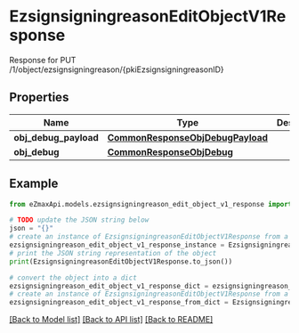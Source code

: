 # EzsignsigningreasonEditObjectV1Response

Response for PUT /1/object/ezsignsigningreason/{pkiEzsignsigningreasonID}

## Properties

Name | Type | Description | Notes
------------ | ------------- | ------------- | -------------
**obj_debug_payload** | [**CommonResponseObjDebugPayload**](CommonResponseObjDebugPayload.md) |  | 
**obj_debug** | [**CommonResponseObjDebug**](CommonResponseObjDebug.md) |  | [optional] 

## Example

```python
from eZmaxApi.models.ezsignsigningreason_edit_object_v1_response import EzsignsigningreasonEditObjectV1Response

# TODO update the JSON string below
json = "{}"
# create an instance of EzsignsigningreasonEditObjectV1Response from a JSON string
ezsignsigningreason_edit_object_v1_response_instance = EzsignsigningreasonEditObjectV1Response.from_json(json)
# print the JSON string representation of the object
print(EzsignsigningreasonEditObjectV1Response.to_json())

# convert the object into a dict
ezsignsigningreason_edit_object_v1_response_dict = ezsignsigningreason_edit_object_v1_response_instance.to_dict()
# create an instance of EzsignsigningreasonEditObjectV1Response from a dict
ezsignsigningreason_edit_object_v1_response_from_dict = EzsignsigningreasonEditObjectV1Response.from_dict(ezsignsigningreason_edit_object_v1_response_dict)
```
[[Back to Model list]](../README.md#documentation-for-models) [[Back to API list]](../README.md#documentation-for-api-endpoints) [[Back to README]](../README.md)


